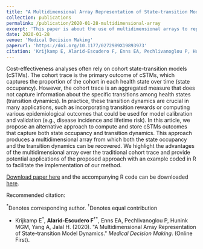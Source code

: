 ```yaml
---
title: "A Multidimensional Array Representation of State-transition Model Dynamics"
collection: publications
permalink: /publication/2020-01-28-multidimensional-array
excerpt: 'This paper is about the use of multidimensional arrays to represent and store transition dynamics of simulated cohorts with state-transition models.'
date: 2020-01-28
venue: 'Medical Decision Making'
paperurl: 'https://doi.org/10.1177/0272989X19893973'
citation: 'Krijkamp E, Alarid-Escudero F, Enns EA, Pechlivanoglou P, Hunink MGM, Yang A, Jalal H. (2020). &quot;A Multidimensional Array Representation of State-transition Model Dynamics.&quot; <i>Medical Decision Making</i>. (In press).'
---
```

Cost-effectiveness analyses often rely on cohort state-transition models (cSTMs). The cohort trace is the primary outcome of cSTMs, which captures the proportion of the cohort in each health state over time (state occupancy). However, the cohort trace is an aggregated measure that does not capture information about the specific transitions among health states (transition dynamics). In practice, these transition dynamics are crucial in many applications, such as incorporating transition rewards or computing various epidemiological outcomes that could be used for model calibration and validation (e.g., disease incidence and lifetime risk). In this article, we propose an alternative approach to compute and store cSTMs outcomes that capture both state occupancy and transition dynamics. This approach produces a multidimensional array from which both the state occupancy and the transition dynamics can be recovered. We highlight the advantages of the multidimensional array over the traditional cohort trace and provide potential applications of the proposed approach with an example coded in R to facilitate the implementation of our method.

[Download paper here](https://doi.org/10.1177/0272989X19893973) and the accompanying R code can be downloaded [here](https://github.com/DARTH-git/state-transition-model-dynamics).

Recommended citation: 

$^*$Denotes corresponding author.
$^\dagger$Denotes equal contribution

- Krijkamp E$^\dagger$, **Alarid-Escudero F**$^{\dagger*}$, Enns EA, Pechlivanoglou P, Hunink MGM, Yang A, Jalal H. (2020). "A Multidimensional Array Representation of State-transition Model Dynamics." *Medical Decision Making*. (Online First). 
